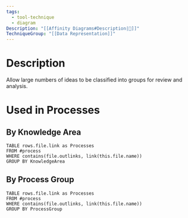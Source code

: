 ```yaml
---
tags:
  - tool-technique
  - diagram
Description: "[[Affinity Diagrams#Description|📝]]"
TechniqueGroup: "[[Data Representation]]"
---
```

# Description
Allow large numbers of ideas to be classified into groups for review and analysis.
# Used in Processes
## By Knowledge Area
```dataview
TABLE rows.file.link as Processes
FROM #process 
WHERE contains(file.outlinks, link(this.file.name))
GROUP BY KnowledgeArea
```
## By Process Group
```dataview
TABLE rows.file.link as Processes
FROM #process 
WHERE contains(file.outlinks, link(this.file.name))
GROUP BY ProcessGroup
```


